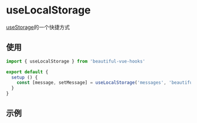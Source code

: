 # useLocalStorage

[useStorage](/useStorage/)的一个快捷方式

## 使用

```javascript
import { useLocalStorage } from 'beautiful-vue-hooks'

export default {
  setup () {
    const [message, setMessage] = useLocalStorage('messages', 'beautiful-vue-hooks')
  }
}
```

## 示例

<ClientOnly>
  <use-local-storage-demo />
</ClientOnly>
